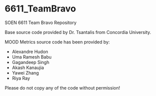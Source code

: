 6611_TeamBravo
==============

SOEN 6611 Team Bravo Repository

Base source code provided by Dr. Tsantalis from Concordia University.

MOOD Metrics source code has been provided by:

- Alexandre Hudon
- Uma Ramesh Babu
- Gagandeep Singh
- Akash Kanaujia
- Yawei Zhang
- Riya Ray

Please do not copy any of the code without permission!
